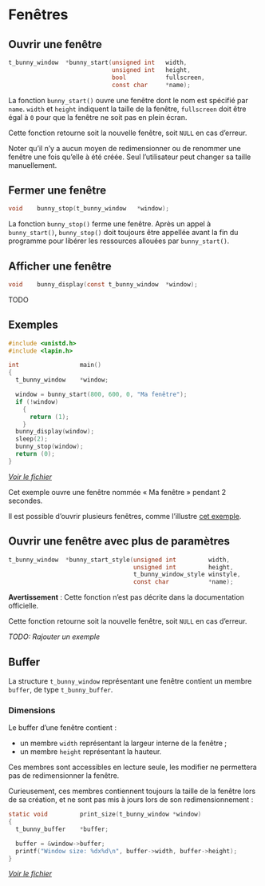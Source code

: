 
# Fenêtres #

## Ouvrir une fenêtre ##

```c
t_bunny_window	*bunny_start(unsigned int	width,
							 unsigned int	height,
							 bool			fullscreen,
							 const char		*name);
```

La fonction `bunny_start()` ouvre une fenêtre dont le nom est spécifié par
`name`. `width` et `height` indiquent la taille de la fenêtre, `fullscreen`
doit être égal à `0` pour que la fenêtre ne soit pas en plein écran.

Cette fonction retourne soit la nouvelle fenêtre, soit `NULL` en cas d’erreur.

Noter qu’il n’y a aucun moyen de redimensionner ou de renommer
une fenêtre une fois qu’elle à été créée.
Seul l’utilisateur peut changer sa taille manuellement.

## Fermer une fenêtre ##

```c
void	bunny_stop(t_bunny_window	*window);
```

La fonction `bunny_stop()` ferme une fenêtre.
Après un appel à `bunny_start()`, `bunny_stop()` doit toujours
être appellée avant la fin du programme pour libérer les ressources
allouées par `bunny_start()`.

## Afficher une fenêtre ##

```c
void	bunny_display(const t_bunny_window	*window);
```

TODO

## Exemples ##

```c
#include <unistd.h>
#include <lapin.h>

int					main()
{
  t_bunny_window	*window;

  window = bunny_start(800, 600, 0, "Ma fenêtre");
  if (!window)
    {
      return (1);
    }
  bunny_display(window);
  sleep(2);
  bunny_stop(window);
  return (0);
}
```

*[Voir le fichier][bunny_start.c]*

Cet exemple ouvre une fenêtre nommée « Ma fenêtre » pendant 2 secondes.

Il est possible d’ouvrir plusieurs fenêtres, comme l’illustre
[cet exemple][multiple_windows.c].

## Ouvrir une fenêtre avec plus de paramètres ##

```c
t_bunny_window	*bunny_start_style(unsigned int			width,
								   unsigned int			height,
								   t_bunny_window_style	winstyle,
								   const char			*name);
```

**Avertissement** : Cette fonction n’est pas décrite dans la
documentation officielle.

Cette fonction retourne soit la nouvelle fenêtre, soit `NULL` en cas d’erreur.

*TODO: Rajouter un exemple*

## Buffer ##

La structure `t_bunny_window` représentant une fenêtre contient
un membre `buffer`, de type `t_bunny_buffer`.

### Dimensions ###

Le buffer d’une fenêtre contient :
  - un membre `width` représentant la largeur interne de la fenêtre ;
  - un membre `height` représentant la hauteur.

Ces membres sont accessibles en lecture seule, les modifier ne
permettera pas de redimensionner la fenêtre.

Curieusement, ces membres contiennent toujours la taille de la
fenêtre lors de sa création, et ne sont pas mis à jours lors de
son redimensionnement :

```c
static void			print_size(t_bunny_window *window)
{
  t_bunny_buffer	*buffer;

  buffer = &window->buffer;
  printf("Window size: %dx%d\n", buffer->width, buffer->height);
}
```

*[Voir le fichier][size.c]*

[bunny_start.c]: https://github.com/motet-a/liblapin-tutorial/blob/master/examples/window/bunny_start.c
[size.c]: https://github.com/motet-a/liblapin-tutorial/blob/master/examples/window/size.c
[multiple_windows.c]: https://github.com/motet-a/liblapin-tutorial/blob/master/examples/window/multiple_windows.c
